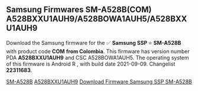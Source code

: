 <h2>Samsung Firmwares SM-A528B(COM) A528BXXU1AUH9/A528BOWA1AUH5/A528BXXU1AUH9</h2>
Download the Samsung firmware for the ✅ <strong>Samsung SSP </strong> ⭐ <strong>SM-A528B</strong> with product code <strong>COM</strong> <strong> from Colombia</strong>. This firmware has version number PDA <strong>A528BXXU1AUH9</strong> and CSC A528BOWA1AUH5. The operating system of this firmware is Android R , with build date 2021-09-09. Changelist <strong>22311683</strong>.


[SM-A528B](https://samfirm.shop/samsung/model/SM-A528B)
[A528BXXU1AUH9](https://samfirm.shop/samsung/pda/A528BXXU1AUH9)
[Download Firmware Samsung SSP SM-A528B](https://samfirm.shop/samsung/firmware/454542)
